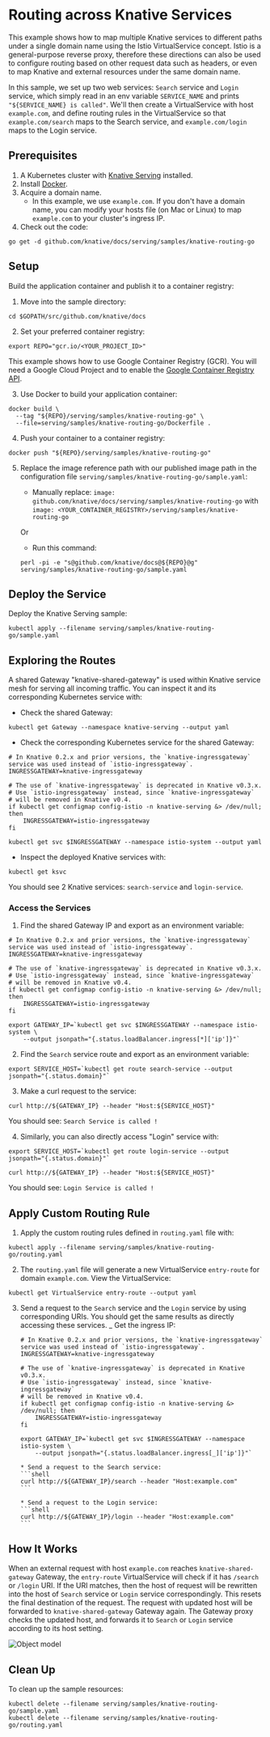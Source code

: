 # Routing across Knative Services

This example shows how to map multiple Knative services to different paths under
a single domain name using the Istio VirtualService concept. Istio is a
general-purpose reverse proxy, therefore these directions can also be used to
configure routing based on other request data such as headers, or even to map
Knative and external resources under the same domain name.

In this sample, we set up two web services: `Search` service and `Login`
service, which simply read in an env variable `SERVICE_NAME` and prints
`"${SERVICE_NAME} is called"`. We'll then create a VirtualService with host
`example.com`, and define routing rules in the VirtualService so that
`example.com/search` maps to the Search service, and `example.com/login` maps to
the Login service.

## Prerequisites

1. A Kubernetes cluster with
   [Knative Serving](https://github.com/knative/docs/blob/master/install/README.md)
   installed.
2. Install
   [Docker](https://docs.docker.com/get-started/#prepare-your-docker-environment).
3. Acquire a domain name.
   - In this example, we use `example.com`. If you don't have a domain name, you
     can modify your hosts file (on Mac or Linux) to map `example.com` to your
     cluster's ingress IP.
4. Check out the code:

```
go get -d github.com/knative/docs/serving/samples/knative-routing-go
```

## Setup

Build the application container and publish it to a container registry:

1. Move into the sample directory:

```shell
cd $GOPATH/src/github.com/knative/docs
```

2. Set your preferred container registry:

```shell
export REPO="gcr.io/<YOUR_PROJECT_ID>"
```

This example shows how to use Google Container Registry (GCR). You will need a
Google Cloud Project and to enable the
[Google Container Registry API](https://console.cloud.google.com/apis/library/containerregistry.googleapis.com).

3. Use Docker to build your application container:

```
docker build \
  --tag "${REPO}/serving/samples/knative-routing-go" \
  --file=serving/samples/knative-routing-go/Dockerfile .
```

4. Push your container to a container registry:

```
docker push "${REPO}/serving/samples/knative-routing-go"
```

5. Replace the image reference path with our published image path in the
   configuration file `serving/samples/knative-routing-go/sample.yaml`:

   - Manually replace:
     `image: github.com/knative/docs/serving/samples/knative-routing-go` with
     `image: <YOUR_CONTAINER_REGISTRY>/serving/samples/knative-routing-go`

   Or

   - Run this command:

   ```
   perl -pi -e "s@github.com/knative/docs@${REPO}@g" serving/samples/knative-routing-go/sample.yaml
   ```

## Deploy the Service

Deploy the Knative Serving sample:

```
kubectl apply --filename serving/samples/knative-routing-go/sample.yaml
```

## Exploring the Routes

A shared Gateway "knative-shared-gateway" is used within Knative service mesh
for serving all incoming traffic. You can inspect it and its corresponding
Kubernetes service with:

- Check the shared Gateway:

```
kubectl get Gateway --namespace knative-serving --output yaml
```

- Check the corresponding Kubernetes service for the shared Gateway:

```
# In Knative 0.2.x and prior versions, the `knative-ingressgateway` service was used instead of `istio-ingressgateway`.
INGRESSGATEWAY=knative-ingressgateway

# The use of `knative-ingressgateway` is deprecated in Knative v0.3.x.
# Use `istio-ingressgateway` instead, since `knative-ingressgateway`
# will be removed in Knative v0.4.
if kubectl get configmap config-istio -n knative-serving &> /dev/null; then
    INGRESSGATEWAY=istio-ingressgateway
fi

kubectl get svc $INGRESSGATEWAY --namespace istio-system --output yaml
```

- Inspect the deployed Knative services with:

```
kubectl get ksvc
```

You should see 2 Knative services: `search-service` and `login-service`.

### Access the Services

1. Find the shared Gateway IP and export as an environment variable:

```shell
# In Knative 0.2.x and prior versions, the `knative-ingressgateway` service was used instead of `istio-ingressgateway`.
INGRESSGATEWAY=knative-ingressgateway

# The use of `knative-ingressgateway` is deprecated in Knative v0.3.x.
# Use `istio-ingressgateway` instead, since `knative-ingressgateway`
# will be removed in Knative v0.4.
if kubectl get configmap config-istio -n knative-serving &> /dev/null; then
    INGRESSGATEWAY=istio-ingressgateway
fi

export GATEWAY_IP=`kubectl get svc $INGRESSGATEWAY --namespace istio-system \
    --output jsonpath="{.status.loadBalancer.ingress[*]['ip']}"`
```

2. Find the `Search` service route and export as an environment variable:

```shell
export SERVICE_HOST=`kubectl get route search-service --output jsonpath="{.status.domain}"`
```

3. Make a curl request to the service:

```shell
curl http://${GATEWAY_IP} --header "Host:${SERVICE_HOST}"
```

You should see: `Search Service is called !`

4. Similarly, you can also directly access "Login" service with:

```shell
export SERVICE_HOST=`kubectl get route login-service --output jsonpath="{.status.domain}"`
```

```shell
curl http://${GATEWAY_IP} --header "Host:${SERVICE_HOST}"
```

You should see: `Login Service is called !`

## Apply Custom Routing Rule

1. Apply the custom routing rules defined in `routing.yaml` file with:

```
kubectl apply --filename serving/samples/knative-routing-go/routing.yaml
```

2. The `routing.yaml` file will generate a new VirtualService `entry-route` for
   domain `example.com`. View the VirtualService:

```
kubectl get VirtualService entry-route --output yaml
```

3.  Send a request to the `Search` service and the `Login` service by using
    corresponding URIs. You should get the same results as directly accessing
    these services.
     \_ Get the ingress IP:

    ```shell
    # In Knative 0.2.x and prior versions, the `knative-ingressgateway` service was used instead of `istio-ingressgateway`.
    INGRESSGATEWAY=knative-ingressgateway

    # The use of `knative-ingressgateway` is deprecated in Knative v0.3.x.
    # Use `istio-ingressgateway` instead, since `knative-ingressgateway`
    # will be removed in Knative v0.4.
    if kubectl get configmap config-istio -n knative-serving &> /dev/null; then
        INGRESSGATEWAY=istio-ingressgateway
    fi

    export GATEWAY_IP=`kubectl get svc $INGRESSGATEWAY --namespace istio-system \
        --output jsonpath="{.status.loadBalancer.ingress[_]['ip']}"`
    ```

        * Send a request to the Search service:
        ```shell
        curl http://${GATEWAY_IP}/search --header "Host:example.com"
        ```

        * Send a request to the Login service:
        ```shell
        curl http://${GATEWAY_IP}/login --header "Host:example.com"
        ```

## How It Works

When an external request with host `example.com` reaches
`knative-shared-gateway` Gateway, the `entry-route` VirtualService will check if
it has `/search` or `/login` URI. If the URI matches, then the host of request
will be rewritten into the host of `Search` service or `Login` service
correspondingly. This resets the final destination of the request. The request
with updated host will be forwarded to `knative-shared-gateway` Gateway again.
The Gateway proxy checks the updated host, and forwards it to `Search` or
`Login` service according to its host setting.

![Object model](images/knative-routing-sample-flow.png)

## Clean Up

To clean up the sample resources:

```
kubectl delete --filename serving/samples/knative-routing-go/sample.yaml
kubectl delete --filename serving/samples/knative-routing-go/routing.yaml
```
